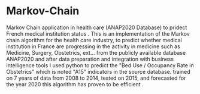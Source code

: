 # Markov-Chain
Markov Chain application in health care (ANAP2020 Database) to pridect French medical institution status .
This is an implementation of the Markov chain algorithm for the health care industry, to predict whether medical institution
in France are progressing in the activity in medicine such as Medicine, Surgery, Obstetrics, ext...
from the publicly available database ANAP2020 and after data preparation and integration with business intelligence tools 
I used python to predict the "Bed Use / Occupancy Rate in Obstetrics" which is noted "A15" indicators in the source database.
trained on 7 years of data from 2008 to 2014, tested on 2015, and forecasted for the year 2020 this algorithm has proven 
to be efficient .
